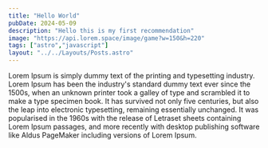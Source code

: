 ```yaml
---
title: "Hello World"
pubDate: 2024-05-09
description: "Hello this is my first recommendation"
image: "https://api.lorem.space/image/game?w=150&h=220"
tags: ["astro","javascript"]
layout: "../../Layouts/Posts.astro"
---
```



Lorem Ipsum is simply dummy text of the printing and typesetting industry. Lorem Ipsum has been the industry's standard dummy text ever since the 1500s, when an unknown printer took a galley of type and scrambled it to make a type specimen book. It has survived not only five centuries, but also the leap into electronic typesetting, remaining essentially unchanged. It was popularised in the 1960s with the release of Letraset sheets containing Lorem Ipsum passages, and more recently with desktop publishing software like Aldus PageMaker including versions of Lorem Ipsum.